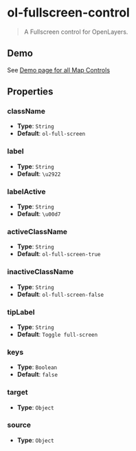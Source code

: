 # ol-fullscreen-control

> A Fullscreen control for OpenLayers.

## Demo

See [Demo page for all Map Controls](../index.md)

## Properties

### className

- **Type**: `String`
- **Default**: `ol-full-screen`

### label

- **Type**: `String`
- **Default**: `\u2922`

### labelActive

- **Type**: `String`
- **Default**: `\u00d7`

### activeClassName

- **Type**: `String`
- **Default**: `ol-full-screen-true`

### inactiveClassName

- **Type**: `String`
- **Default**: `ol-full-screen-false`

### tipLabel

- **Type**: `String`
- **Default**: `Toggle full-screen`

### keys

- **Type**: `Boolean`
- **Default**: `false`

### target

- **Type**: `Object`

### source

- **Type**: `Object`
